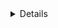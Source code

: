 <details>

# READ ME

## パスワードマネージャー

シェルスクリプトで、パスワード管理ツールを作成しました。
「GnuPG」を使用して、ファイルを暗号化しています。

## 機能
- パスワードの保存: pass.txtとpasswords.txtに追記されます。
- パスワードの検索: サービス名から検索し、パスワードを表示します。

## 作成時のポイント
 1. ユーザー情報（GPGキーで設定したメールアドレス）を、コマンド入力から受け取るようにしました。
 2. ユーザーが空文字を入力した場合、エラーメッセージを表示するようにしました。
 3. セキュリティを強化しました。
   - 暗号化されたパスワードを復号化したあと、一時ファイルに保存します。
   - 終了時、一時ファイルを削除します。

```md
> なぜ一時ファイルに保存、削除するのか？

セキュリティ強化のためです。

暗号化されたパスワードを復号化するとき、平文のパスワードがメモリ上に一時的に保管されます。

しかし、メモリ上に保管された平文のパスワードは、そのままではセキュリティ上の問題が生じる可能性があります。（ハッキングなど）

一方、ファイルに保存することで、パスワードをメモリから即座に削除することができます。そして、ファイルが不要になったら、安全に削除することができます。

/dev/null にエラーメッセージを送ることで、復号化中に生じたエラーが表示されなくなります。エラーメッセージを捨てることで、情報漏洩を防止することができます。
```

## ご利用方法

### 1. GnuPGをインストール
   - GnuPG: ファイルを暗号化するための無料ソフトウェアです。
   - 下記のコマンドを実行すると、インストールできます。（MAC, Linux環境）
```shell
 sudo apt install gnupg
```
  -鍵ペアを作成: 詳細はこちらをご参照ください。:https://wiki.archlinux.jp/index.php/GnuPG

### 2. ダウンロード
  - GitHubリポジトリの「<>code」プルダウンから、「Download Zip」をクリック。

### 3. password_manager.shを実行

  - 下記のコマンドを入力してください。
  - ファイルに実行権限を付与し、ファイルを起動します。
```shell
 chmod +x password_manager.sh
 ./password_manager.sh
```

#### password_manager_step.1.shを実行

  - 下記のコマンドを入力してください。
  - ファイルに実行権限を付与し、ファイルを起動します。
```shell
 chmod +x password_manager_step1.sh
 ./password_manager_step1.sh
```

#### password_manager_step.2.shを実行

  - 下記のコマンドを入力してください。
  - ファイルに実行権限を付与し、ファイルを起動します。
```shell
 chmod +x password_manager_step2.sh
 ./password_manager_step2.sh
```

### 4. 動作内容
  1. あなたのGPGキーで設定したメールアドレスを入力してください。
  2. 次の選択肢から入力してください(Add Password/Get Password/Exit)
  3. 終了したい場合は、 Exit と入力してください。

</details>
